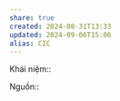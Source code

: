 ```yaml
---
share: true
created: 2024-08-31T13:33
updated: 2024-09-06T15:06
alias: CIC
---
```

Khái niệm:: 

Nguồn:: 
